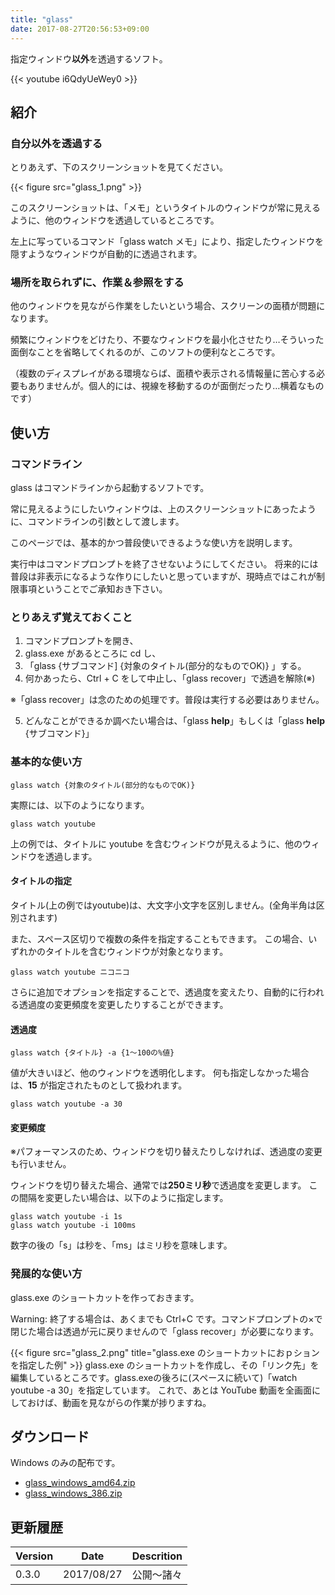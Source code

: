 ```yaml
---
title: "glass"
date: 2017-08-27T20:56:53+09:00
---
```


<!-- # glass -->

指定ウィンドウ**以外**を透過するソフト。

<!--more-->

{{< youtube i6QdyUeWey0 >}}

## 紹介

### 自分以外を透過する

とりあえず、下のスクリーンショットを見てください。

{{< figure src="glass_1.png" >}}

このスクリーンショットは、「メモ」というタイトルのウィンドウが常に見えるように、他のウィンドウを透過しているところです。

左上に写っているコマンド「glass watch メモ」により、指定したウィンドウを隠すようなウィンドウが自動的に透過されます。

### 場所を取られずに、作業＆参照をする

他のウィンドウを見ながら作業をしたいという場合、スクリーンの面積が問題になります。

頻繁にウィンドウをどけたり、不要なウィンドウを最小化させたり…そういった面倒なことを省略してくれるのが、このソフトの便利なところです。

（複数のディスプレイがある環境ならば、面積や表示される情報量に苦心する必要もありませんが。個人的には、視線を移動するのが面倒だったり…横着なものです）

## 使い方

### コマンドライン

glass はコマンドラインから起動するソフトです。

常に見えるようにしたいウィンドウは、上のスクリーンショットにあったように、コマンドラインの引数として渡します。

このページでは、基本的かつ普段使いできるような使い方を説明します。

実行中はコマンドプロンプトを終了させないようにしてください。
将来的には普段は非表示になるような作りにしたいと思っていますが、現時点ではこれが制限事項ということでご承知おき下さい。

### とりあえず覚えておくこと

1. コマンドプロンプトを開き、
2. glass.exe があるところに cd し、
3. 「glass {サブコマンド] {対象のタイトル(部分的なものでOK)} 」する。
4. 何かあったら、Ctrl + C をして中止し、「glass recover」で透過を解除(※)

※「glass recover」は念のための処理です。普段は実行する必要はありません。

5. どんなことができるか調べたい場合は、「glass **help**」もしくは「glass **help** {サブコマンド}」

### 基本的な使い方

```
glass watch {対象のタイトル(部分的なものでOK)}
```

実際には、以下のようになります。

```
glass watch youtube
```

上の例では、タイトルに youtube を含むウィンドウが見えるように、他のウィンドウを透過します。

#### タイトルの指定

タイトル(上の例ではyoutube)は、大文字小文字を区別しません。(全角半角は区別されます)

また、スペース区切りで複数の条件を指定することもできます。
この場合、いずれかのタイトルを含むウィンドウが対象となります。

```
glass watch youtube ニコニコ
```

さらに追加でオプションを指定することで、透過度を変えたり、自動的に行われる透過度の変更頻度を変更したりすることができます。

#### 透過度

```
glass watch {タイトル} -a {1～100の%値}
```

値が大きいほど、他のウィンドウを透明化します。
何も指定しなかった場合は、**15** が指定されたものとして扱われます。

```
glass watch youtube -a 30
```

#### 変更頻度

※パフォーマンスのため、ウィンドウを切り替えたりしなければ、透過度の変更も行いません。

ウィンドウを切り替えた場合、通常では**250ミリ秒**で透過度を変更します。
この間隔を変更したい場合は、以下のように指定します。

```
glass watch youtube -i 1s
glass watch youtube -i 100ms
```

数字の後の「s」は秒を、「ms」はミリ秒を意味します。

### 発展的な使い方

glass.exe のショートカットを作っておきます。

Warning: 終了する場合は、あくまでも Ctrl+C です。コマンドプロンプトの×で閉じた場合は透過が元に戻りませんので「glass recover」が必要になります。

{{< figure src="glass_2.png" title="glass.exe のショートカットにおｐションを指定した例" >}}
glass.exe のショートカットを作成し、その「リンク先」を編集しているところです。glass.exeの後ろに(スペースに続いて)「watch youtube -a 30」を指定しています。
これで、あとは YouTube 動画を全画面にしておけば、動画を見ながらの作業が捗りますね。

## ダウンロード

Windows のみの配布です。

* [glass_windows_amd64.zip](https://github.com/ShuheiKubota/ShuheiKubota.github.io/releases/download/site/glass_windows_amd64.zip)
* [glass_windows_386.zip](https://github.com/ShuheiKubota/ShuheiKubota.github.io/releases/download/site/glass_windows_386.zip)

## 更新履歴

Version |    Date    | Descrition
------- | ---------- | ----
0.3.0   | 2017/08/27 | 公開～諸々
